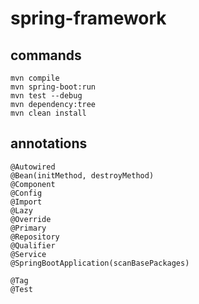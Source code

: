 # spring-framework

## commands

```
mvn compile
mvn spring-boot:run
mvn test --debug
mvn dependency:tree
mvn clean install
```

## annotations

```
@Autowired
@Bean(initMethod, destroyMethod)
@Component
@Config
@Import
@Lazy
@Override
@Primary
@Repository
@Qualifier
@Service
@SpringBootApplication(scanBasePackages)

@Tag
@Test
```